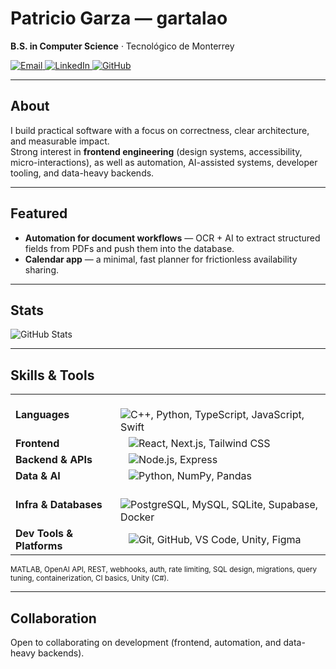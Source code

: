 <!-- GitHub Profile README — github.com/gartalao -->

# Patricio Garza — **gartalao**

**B.S. in Computer Science** · Tecnológico de Monterrey

<a href="mailto:patricio@garzarios.com">
  <img alt="Email" src="https://img.shields.io/badge/Email-patricio%40garzarios.com-333?style=for-the-badge&logo=gmail&logoColor=white">
</a>
<a href="https://www.linkedin.com/in/patriciogza">
  <img alt="LinkedIn" src="https://img.shields.io/badge/LinkedIn-patriciogza-0A66C2?style=for-the-badge&logo=linkedin&logoColor=white">
</a>
<a href="https://github.com/gartalao">
  <img alt="GitHub" src="https://img.shields.io/badge/GitHub-gartalao-181717?style=for-the-badge&logo=github&logoColor=white">
</a>

---

## About
I build practical software with a focus on correctness, clear architecture, and measurable impact.  
Strong interest in **frontend engineering** (design systems, accessibility, micro-interactions), as well as automation, AI-assisted systems, developer tooling, and data-heavy backends.

---

## Featured
- **Automation for document workflows** — OCR + AI to extract structured fields from PDFs and push them into the database.
- **Calendar app** — a minimal, fast planner for frictionless availability sharing.

---

## Stats
![GitHub Stats](https://github-readme-stats.vercel.app/api?username=gartalao&theme=dark&show_icons=true&hide_border=true&count_private=true)

---

## Skills & Tools

<table>
  <tr>
    <td><strong>Languages</strong></td>
    <td>&nbsp;&nbsp;
      <img src="https://skillicons.dev/icons?i=cpp,python,ts,js,swift" alt="C++, Python, TypeScript, JavaScript, Swift" />
    </td>
  </tr>
  <tr>
    <td><strong>Frontend</strong></td>
    <td>&nbsp;&nbsp;
      <img src="https://skillicons.dev/icons?i=react,nextjs,tailwind" alt="React, Next.js, Tailwind CSS" />
    </td>
  </tr>
  <tr>
    <td><strong>Backend & APIs</strong></td>
    <td>&nbsp;&nbsp;
      <img src="https://skillicons.dev/icons?i=nodejs,express" alt="Node.js, Express" />
    </td>
  </tr>
  <tr>
    <td><strong>Data & AI</strong></td>
    <td>&nbsp;&nbsp;
      <img src="https://skillicons.dev/icons?i=python,numpy,pandas" alt="Python, NumPy, Pandas" />
    </td>
  </tr>
  <tr>
    <td><strong>Infra & Databases</strong></td>
    <td>&nbsp;&nbsp;
      <img src="https://skillicons.dev/icons?i=postgres,mysql,sqlite,supabase,docker" alt="PostgreSQL, MySQL, SQLite, Supabase, Docker" />
    </td>
  </tr>
  <tr>
    <td><strong>Dev Tools & Platforms</strong></td>
    <td>&nbsp;&nbsp;
      <img src="https://skillicons.dev/icons?i=git,github,vscode,unity,figma" alt="Git, GitHub, VS Code, Unity, Figma" />
    </td>
  </tr>
</table>

<!-- Keywords (for clarity and searchability) -->
<sub>
MATLAB, OpenAI API, REST, webhooks, auth, rate limiting, SQL design, migrations, query tuning, containerization, CI basics, Unity (C#).
</sub>

---

## Collaboration
Open to collaborating on development (frontend, automation, and data-heavy backends).
